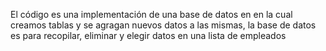 El código es una implementación de una base de datos en en la cual creamos tablas y se agragan nuevos datos a las mismas,
la base de datos es para recopilar, eliminar y elegir datos en una lista de empleados 
